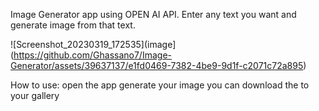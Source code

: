 Image Generator app using OPEN AI API.
Enter any text you want and generate image from that text.

![Screenshot_20230319_172535](image](https://github.com/Ghassano7/Image-Generator/assets/39637137/e1fd0469-7382-4be9-9d1f-c2071c72a895)


How to use:
open the app 
generate your image 
you can download the to your gallery


